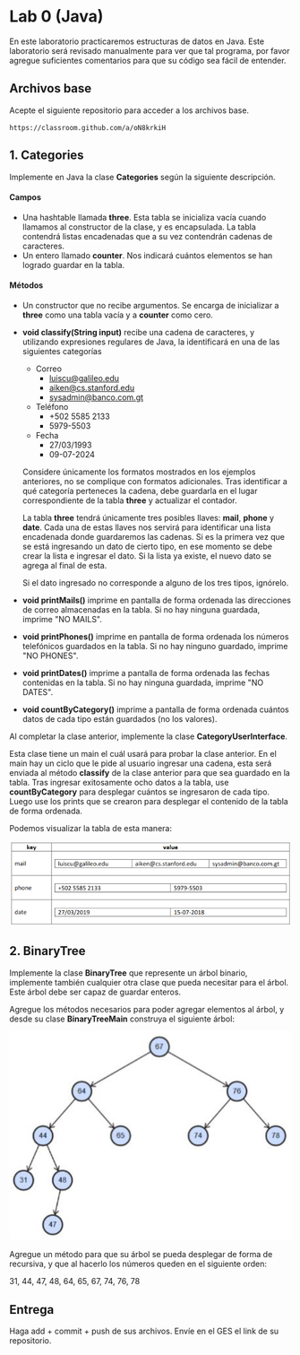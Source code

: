 # Lab 0 \(Java\)

En este laboratorio practicaremos estructuras de datos en Java. Este laboratorio será revisado manualmente para ver que tal programa, por favor agregue suficientes comentarios para que su código sea fácil de entender.

## Archivos base

Acepte el siguiente repositorio para acceder a los archivos base.

```
https://classroom.github.com/a/oN8krkiH
```

## 1. Categories

Implemente en Java la clase **Categories** según la siguiente descripción.

#### Campos
- Una hashtable llamada **three**. Esta tabla se inicializa vacía cuando llamamos al constructor de la clase, y es encapsulada. La tabla contendrá listas encadenadas que a su vez contendrán cadenas de caracteres.
- Un entero llamado **counter**. Nos indicará cuántos elementos se han logrado guardar en la tabla.

#### Métodos
- Un constructor que no recibe argumentos. Se encarga de inicializar a **three** como una tabla vacía y a **counter** como cero.
- **void classify(String input)** recibe una cadena de caracteres, y utilizando expresiones regulares de Java, la identificará en una de las siguientes categorías

    - Correo
        - luiscu@galileo.edu
        - aiken@cs.stanford.edu
        - sysadmin@banco.com.gt
    - Teléfono
        - +502 5585 2133
        - 5979-5503
    - Fecha
        - 27/03/1993
        - 09-07-2024

    Considere únicamente los formatos mostrados en los ejemplos anteriores, no se complique con formatos adicionales. Tras identificar a qué categoría perteneces la cadena, debe guardarla en el lugar correspondiente de la tabla **three** y actualizar el contador.

    La tabla **three** tendrá únicamente tres posibles llaves: **mail**, **phone** y **date**. Cada una de estas llaves nos servirá para identificar una lista encadenada donde guardaremos las cadenas. Si es la primera vez que se está ingresando un dato de cierto tipo, en ese momento se debe crear la lista e ingresar el dato. Si la lista ya existe, el nuevo dato se agrega al final de esta.

    Si el dato ingresado no corresponde a alguno de los tres tipos, ignórelo.

- **void printMails()** imprime en pantalla de forma ordenada las direcciones de correo almacenadas en la tabla. Si no hay ninguna guardada, imprime "NO MAILS".

- **void printPhones()** imprime en pantalla de forma ordenada los números telefónicos guardados en la tabla. Si no hay ninguno guardado, imprime "NO PHONES".

- **void printDates()** imprime a pantalla de forma ordenada las fechas contenidas en la tabla. Si no hay ninguna guardada, imprime "NO DATES".

- **void countByCategory()** imprime a pantalla de forma ordenada cuántos datos de cada tipo están guardados (no los valores).

Al completar la clase anterior, implemente la clase **CategoryUserInterface**.

Esta clase tiene un main el cuál usará para probar la clase anterior. En el main hay un ciclo que le pide al usuario ingresar una cadena, esta será enviada al método **classify** de la clase anterior para que sea guardado en la tabla. Tras ingresar exitosamente ocho datos a la tabla, use **countByCategory** para desplegar cuántos se ingresaron de cada tipo. Luego use los prints que se crearon para desplegar el contenido de la tabla de forma ordenada.

Podemos visualizar la tabla de esta manera:

![](/img/tabla0.png)

## 2. BinaryTree

Implemente la clase **BinaryTree** que represente un árbol binario, implemente también cualquier otra clase que pueda necesitar para el árbol. Este árbol debe ser capaz de guardar enteros.

Agregue los métodos necesarios para poder agregar elementos al árbol, y desde su clase **BinaryTreeMain** construya el siguiente árbol:

![](/img/arbol0.png)

Agregue un método para que su árbol se pueda desplegar de forma de recursiva, y que al hacerlo los números queden en el siguiente orden:

31, 44, 47, 48, 64, 65, 67, 74, 76, 78

## Entrega

Haga add + commit + push de sus archivos. Envíe en el GES el link de su repositorio.